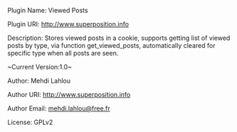 Plugin Name: Viewed Posts

Plugin URI: http://www.superposition.info

Description: Stores viewed posts in a cookie, supports getting list of viewed posts by type, via function get_viewed_posts, automatically cleared for specific type when all posts are seen.

~Current Version:1.0~

Author: Mehdi Lahlou

Author URI: http://www.superposition.info

Author Email: mehdi.lahlou@free.fr

License: GPLv2
